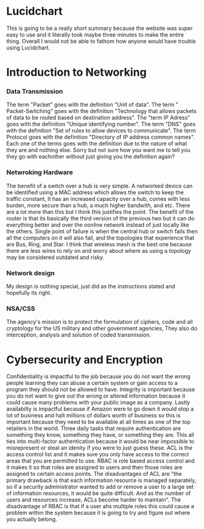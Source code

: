 # Lucidchart
This is going to be a really short summary because the website was super easy to use and it literally took maybe three minutes to make the entire thing. Overall I would not be able to fathom how anyone would have trouble using Lucidchart.

# Introduction to Networking

### Data Transmission
The term "Packet" goes with the definition "Unit of data". The term " Packet-Switching" goes with the definition "Technology that allows packets of data to be routed based on destination address". The "term IP Adress" goes with the definition "Unique identifying number". The term "DNS" goes with the definition "Set of rules to allow devices to communicate". The term Protocol goes with the definition "Directory of IP address common names". Each one of the terms goes with the definition due to the nature of what they are and nothing else. Sorry but not sure how you want me to tell you they go with eachother without just giving you the definition again? 

### Netwroking Hardware
The benefit of a switch over a hub is very simple. A networked device can be identified using a MAC address which allows the switch to keep the traffic constant, It has an increased capacity over a hub, comes with less burden, more secure than a hub, a much higher bandwith, and etc. There are a lot more than this but I think this justifies the point. The benefit of the router is that its basically the third version of the previous two but it can do everything better and over the oonline network instead of just locally like the others. Single point of failure is when the central hub or switch fails then all the computers on it will also fail, and the topologies that experience that are Bus, Ring, and Star. I think that wireless mesh is the best one because there are less wires to rely on and worry about where as using a topology may be considered outdated and risky.

### Network design 
My design is nothing special, just did as the instructions stated and hopefully its right. 

### NSA/CSS
The agency's mission is to protect the formulation of ciphers, code and all cryptology for the US military and other government agencies, They also do interception, analysis and solution of coded transmission. 

# Cybersecurity and Encryption
Confidentiality is impactful to the job because you do not want the wrong people learning they can abuse a certain system or gain access to a program they should not be allowed to have. Integrity is important because you do not want to give out the wrong or altered information because it could cause many problems with your public image as a company. Lastly availabilty is impactful because if Amazon were to go down it would stop a lot of business and halt millions of dollars worth of business so this is important because they need to be available at all times as one of the top retailers in the world. Three daily tasks that require authentication are something they know, something they have, or something they are. This all ties into multi-factor authentication because it would be near impossible to misrepresent or steal an idenity if you were to just guess these. ACL is the access control list and it makes sure you only have access to the correct areas that you are permitted to use. RBAC is role based access control and it makes it so that roles are assigned to users and then those roles are assigned to certain access points. The disadvantages of ACL are "the primary drawback is that each information resource is managed separately, so if a security administrator wanted to add or remove a user to a large set of information resources, it would be quite difficult. And as the number of users and resources increase, ACLs become harder to maintain". The disadvantage of RBAC is that if a user ahs multiple roles this could cause a problem within the system because it is going to try and figure out where you actually belong.
